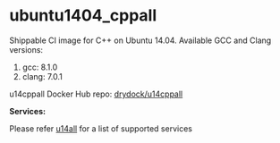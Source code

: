 ubuntu1404_cppall
=================

Shippable CI image for C++ on Ubuntu 14.04. Available GCC and Clang versions:

1. gcc: 8.1.0
2. clang: 7.0.1

u14cppall Docker Hub repo: [drydock/u14cppall](https://hub.docker.com/r/drydock/u14cppall/)
  
**Services:**

Please refer [u14all](https://github.com/dry-dock/u14all) for a list of supported services
